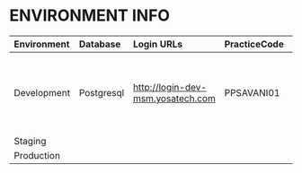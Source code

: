 # ENVIRONMENT INFO

| Environment | Database | Login URLs | PracticeCode | UserCode | Password | API URLs
|:--------  | :-------- | :-------------------- | :-------- | :------- | :---------- | :---------- |
|Development| Postgresql |  http://login-dev-msm.yosatech.com | PPSAVANI01|jivrajmehta|admin@admin1234| API-Gateway http://msm-api.yosatech.com MSM-PM  http://msm-pm-dev-msm.yosatech.com
|Staging|
|Production|
